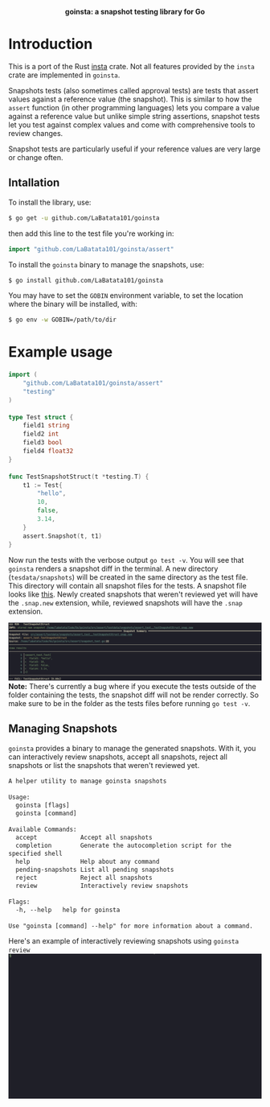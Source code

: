 <div align="center">
 <p><strong>goinsta: a snapshot testing library for Go</strong></p>
</div>

# Introduction

This is a port of the Rust [insta](https://github.com/mitsuhiko/insta) crate. Not all features provided by the `insta`
crate are implemented in `goinsta`.

Snapshots tests (also sometimes called approval tests) are tests that assert values against a reference value (the snapshot).
This is similar to how the `assert` function (in other programming languages) lets you compare a value against a reference value but unlike simple string assertions, snapshot tests let you test against complex values and come with comprehensive tools to review changes.

Snapshot tests are particularly useful if your reference values are very large or change often.

## Intallation

To install the library, use:

```bash
$ go get -u github.com/LaBatata101/goinsta
```

then add this line to the test file you're working in:

```go
import "github.com/LaBatata101/goinsta/assert"
```

To install the `goinsta` binary to manage the snapshots, use:

```bash
$ go install github.com/LaBatata101/goinsta
```

You may have to set the `GOBIN` environment variable, to set the location where the binary will be installed, with:

```bash
$ go env -w GOBIN=/path/to/dir
```

# Example usage

```go
import (
	"github.com/LaBatata101/goinsta/assert"
	"testing"
)

type Test struct {
	field1 string
	field2 int
	field3 bool
	field4 float32
}

func TestSnapshotStruct(t *testing.T) {
	t1 := Test{
		"hello",
		10,
		false,
		3.14,
	}
	assert.Snapshot(t, t1)
}
```

Now run the tests with the verbose output `go test -v`. You will see that `goinsta` renders a snapshot diff in the
terminal. A new directory (`tesdata/snapshots`) will be created in the same directory as the test file. This directory
will contain all snapshot files for the tests. A snapshot file looks like [this](./src/assert/testdata/snapshots/assert_test__TestSnapshotStruct.snap).
Newly created snapshots that weren't reviewed yet will have the `.snap.new` extension, while, reviewed snapshots will
have the `.snap` extension.

![image](./assets/snapshot_diff.png)
**Note:** There's currently a bug where if you execute the tests outside of the folder containing the tests, the
snapshot diff will not be render correctly. So make sure to be in the folder as the tests files before running
`go test -v`.

## Managing Snapshots

`goinsta` provides a binary to manage the generated snapshots. With it, you can interactively review snapshots,
accept all snapshots, reject all snapshots or list the snapshots that weren't reviewed yet.

```
A helper utility to manage goinsta snapshots

Usage:
  goinsta [flags]
  goinsta [command]

Available Commands:
  accept            Accept all snapshots
  completion        Generate the autocompletion script for the specified shell
  help              Help about any command
  pending-snapshots List all pending snapshots
  reject            Reject all snapshots
  review            Interactively review snapshots

Flags:
  -h, --help   help for goinsta

Use "goinsta [command] --help" for more information about a command.
```

Here's an example of interactively reviewing snapshots using `goinsta review`
![interactive_review](./assets/interactive_snapshot_review.gif)
